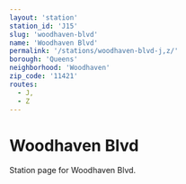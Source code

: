 ```yaml
---
layout: 'station'
station_id: 'J15'
slug: 'woodhaven-blvd'
name: 'Woodhaven Blvd'
permalink: '/stations/woodhaven-blvd-j,z/'
borough: 'Queens'
neighborhood: 'Woodhaven'
zip_code: '11421'
routes:
  - J,
  - Z
---
```

# Woodhaven Blvd

Station page for Woodhaven Blvd.
